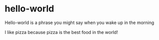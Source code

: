 # hello-world
Hello-world is a phrase you might say when you wake up in the morning 

I like pizza because pizza is the best food in the world!
